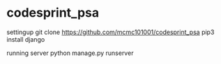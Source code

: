 # codesprint_psa

settingup
git clone https://github.com/mcmc101001/codesprint_psa
pip3 install django

running server
python manage.py runserver
